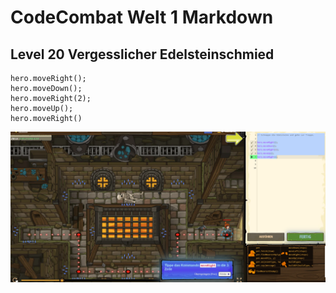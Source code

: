 # CodeCombat Welt 1 Markdown
## Level 20 Vergesslicher Edelsteinschmied 
```
hero.moveRight();
hero.moveDown();
hero.moveRight(2);
hero.moveUp();
hero.moveRight()
```
![Alt text](image-22.png)